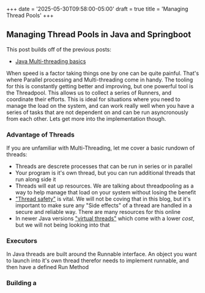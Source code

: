 +++
date = '2025-05-30T09:58:00-05:00'
draft = true
title = 'Managing Thread Pools'
+++

## Managing Thread Pools in Java and Springboot

This post builds off of the previous posts:
- [Java Multi-threading basics]()

When speed is a factor taking things one by one can be quite painful. That's where Parallel processing and Multi-threading come in handy. The tooling for this is constantly getting better and improving, but one powerful tool is the Threadpool. This allows us to collect a series of Runners, and coordinate their efforts. This is ideal for situations where you need to manage the load on the system, and can work really well when you have a series of tasks that are not dependent on and can be run asyncronously from each other. Lets get more into the implementation though. 

### Advantage of Threads

If you are unfamiliar with Multi-Threading, let me cover a basic rundown of threads:
- Threads are descrete processes that can be run in series or in parallel
- Your program is it's own thread, but you can run additional threads that run along side it
- Threads will eat up resources. We are talking about threadpooling as a way to help manage that load on your system without losing the benefit
- ["Thread safety"](https://en.wikipedia.org/wiki/Thread_safety) is vital. We will not be coving that in this blog, but it's important to make sure any "Side effects" of a thread are handled in a secure and reliable way. There are many resources for this online
- In newer Java versions ["virtual threads"](https://www.baeldung.com/java-virtual-thread-vs-thread) which come with a lower *cost*, but we will not being looking into that

### Executors

In Java threads are built around the Runnable interface. An object you want to launch into it's own thread therefor needs to implement runnable, and then have a defined Run Method

### Building a 
